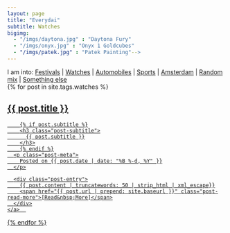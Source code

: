 ```yaml
---
layout: page
title: "Everydai"
subtitle: Watches
bigimg:
  - "/imgs/daytona.jpg" : "Daytona Fury"
  - "/imgs/onyx.jpg" : "Onyx 1 Goldcubes"
  - "/imgs/patek.jpg" : "Patek Painting"-->
---
```


<div class="list-filters">
  I am into:
  <a href="/festivals" class="list-filter">Festivals</a>
   |
  <a href="/watches" class="list-filter">Watches</a>
   |
  <a href="/automobiles" class="list-filter">Automobiles</a>
   |
  <a href="/sports" class="list-filter">Sports</a>
   |
  <a href="/amsterdam" class="list-filter">Amsterdam</a>
   |
  <a href="/random" class="list-filter">Random mix</a>
   |
  <a href="/customjobs" class="list-filter">Something else</a>
</div>

<div class="posts-list">
  {% for post in site.tags.watches %}
  <article>
    <a class="post-preview" href="{{ post.url | prepend: site.baseurl }}">
	    <h2 class="post-title">{{ post.title }}</h2>

	    {% if post.subtitle %}
	    <h3 class="post-subtitle">
	      {{ post.subtitle }}
	    </h3>
	    {% endif %}
      <p class="post-meta">
        Posted on {{ post.date | date: "%B %-d, %Y" }}
      </p>

      <div class="post-entry">
        {{ post.content | truncatewords: 50 | strip_html | xml_escape}}
        <span href="{{ post.url | prepend: site.baseurl }}" class="post-read-more">[Read&nbsp;More]</span>
      </div>
    </a>  
   </article>
  {% endfor %}
</div>
